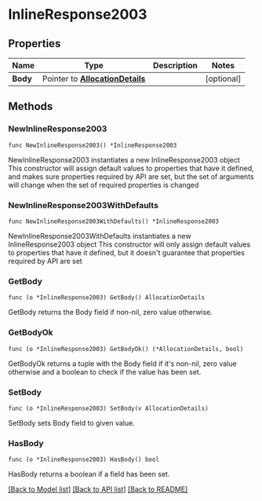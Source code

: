 # InlineResponse2003

## Properties

Name | Type | Description | Notes
------------ | ------------- | ------------- | -------------
**Body** | Pointer to [**AllocationDetails**](AllocationDetails.md) |  | [optional] 

## Methods

### NewInlineResponse2003

`func NewInlineResponse2003() *InlineResponse2003`

NewInlineResponse2003 instantiates a new InlineResponse2003 object
This constructor will assign default values to properties that have it defined,
and makes sure properties required by API are set, but the set of arguments
will change when the set of required properties is changed

### NewInlineResponse2003WithDefaults

`func NewInlineResponse2003WithDefaults() *InlineResponse2003`

NewInlineResponse2003WithDefaults instantiates a new InlineResponse2003 object
This constructor will only assign default values to properties that have it defined,
but it doesn't guarantee that properties required by API are set

### GetBody

`func (o *InlineResponse2003) GetBody() AllocationDetails`

GetBody returns the Body field if non-nil, zero value otherwise.

### GetBodyOk

`func (o *InlineResponse2003) GetBodyOk() (*AllocationDetails, bool)`

GetBodyOk returns a tuple with the Body field if it's non-nil, zero value otherwise
and a boolean to check if the value has been set.

### SetBody

`func (o *InlineResponse2003) SetBody(v AllocationDetails)`

SetBody sets Body field to given value.

### HasBody

`func (o *InlineResponse2003) HasBody() bool`

HasBody returns a boolean if a field has been set.


[[Back to Model list]](../README.md#documentation-for-models) [[Back to API list]](../README.md#documentation-for-api-endpoints) [[Back to README]](../README.md)


